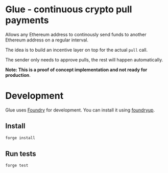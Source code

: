 # Glue - continuous crypto pull payments

Allows any Ethereum address to continously send funds to another Ethereum address on a regular interval.

The idea is to build an incentive layer on top for the actual `pull` call.

The sender only needs to approve pulls, the rest will happen automatically.

**Note: This is a proof of concept implementation and not ready for production**.

# Development
Glue uses [Foundry](https://github.com/foundry-rs/foundry) for development.
You can install it using [foundryup](https://github.com/foundry-rs/foundry#installation).

## Install 
```bash
forge install
```

## Run tests
```bash
forge test
```